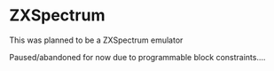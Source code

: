 ZXSpectrum
==========

This was planned to be a ZXSpectrum emulator

Paused/abandoned for now due to programmable block constraints.... 